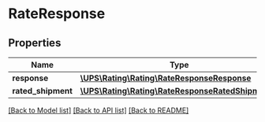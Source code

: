 # RateResponse

## Properties
Name | Type | Description | Notes
------------ | ------------- | ------------- | -------------
**response** | [**\UPS\Rating\Rating\RateResponseResponse**](RateResponseResponse.md) |  | 
**rated_shipment** | [**\UPS\Rating\Rating\RateResponseRatedShipment[]**](RateResponseRatedShipment.md) |  | 

[[Back to Model list]](../../README.md#documentation-for-models) [[Back to API list]](../../README.md#documentation-for-api-endpoints) [[Back to README]](../../README.md)

